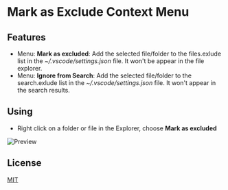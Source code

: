 # Mark as Exclude Context Menu

## Features

* Menu: **Mark as excluded**: Add the selected file/folder to the files.exlude list in the *~/.vscode/settings.json* file. It won't be appear in the file explorer.
* Menu: **Ignore from Search**: Add the selected file/folder to the search.exlude list in the *~/.vscode/settings.json* file. It won't appear in the search results.

## Using

* Right click on a folder or file in the Explorer, choose **Mark as excluded**

![Preview](https://raw.githubusercontent.com/jcmordan/mark-as-excluded/master/images/preview.PNG)

## License

[MIT](LICENSE.md)
